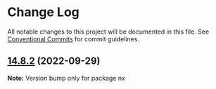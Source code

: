# Change Log

All notable changes to this project will be documented in this file.
See [Conventional Commits](https://conventionalcommits.org) for commit guidelines.

## [14.8.2](https://github.com/nrwl/nx/compare/14.8.1...14.8.2) (2022-09-29)

**Note:** Version bump only for package nx
